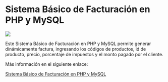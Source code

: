 # Sistema Básico de Facturación en PHP y MySQL

<img src="https://i0.wp.com/www.configuroweb.com/wp-content/uploads/2022/06/Sistema-Basico-de-Facturacion-en-PHP-y-MySQL-1.png?resize=800%2C500&ssl=1">

Este Sistema Básico de Facturación en PHP y MySQL permite generar dinámicamente factura, ingresando los códigos de productos, id de producto, precio, porcentaje de impuestos y el monto pagado por el cliente.

Más información en el siguiente enlace:

<a href="https://www.configuroweb.com/sistema-basico-de-facturacion-en-php-y-mysql/">Sistema Básico de Facturación en PHP y MySQL</a>

